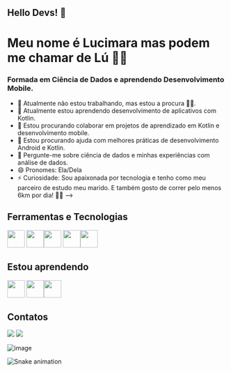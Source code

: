 ## Hello Devs! 👋
# Meu nome é Lucimara mas podem me chamar de Lú ✌🏻

### Formada em Ciência de Dados e aprendendo Desenvolvimento Mobile.


- 🔭 Atualmente não estou trabalhando, mas estou a procura 👩‍💻.
- 🌱 Atualmente estou aprendendo desenvolvimento de aplicativos com Kotlin.
- 👯 Estou procurando colaborar em projetos de aprendizado em Kotlin e desenvolvimento mobile.
- 🤔 Estou procurando ajuda com melhores práticas de desenvolvimento Android e Kotlin.
- 💬 Pergunte-me sobre ciência de dados e minhas experiências com análise de dados.
- 😄 Pronomes: Ela/Dela
- ⚡ Curiosidade: Sou apaixonada por tecnologia e tenho como meu parceiro de estudo meu marido. E também gosto de correr pelo menos 6km por dia! 🏃‍♀ 
-->

## Ferramentas e Tecnologias
  <img src="https://cdn.jsdelivr.net/gh/devicons/devicon@latest/icons/python/python-original.svg" width="40" heigth="40" /> <img src="https://cdn.jsdelivr.net/gh/devicons/devicon@latest/icons/azuresqldatabase/azuresqldatabase-original.svg" width="40" heigth="40" /><img src="https://cdn.jsdelivr.net/gh/devicons/devicon@latest/icons/git/git-original-wordmark.svg" width="40" heigth="40" /> <img src="https://cdn.jsdelivr.net/gh/devicons/devicon@latest/icons/github/github-original-wordmark.svg" width="40" heigth="40" /><img src="https://cdn.jsdelivr.net/gh/devicons/devicon@latest/icons/vscode/vscode-original.svg" width="40" heigth="40"/>

          

## Estou aprendendo

<img src="https://cdn.jsdelivr.net/gh/devicons/devicon@latest/icons/kotlin/kotlin-original.svg" width="40" heigth="40" /> <img src="https://cdn.jsdelivr.net/gh/devicons/devicon@latest/icons/android/android-original.svg" width="40" heigth="40" /><img src="https://cdn.jsdelivr.net/gh/devicons/devicon@latest/icons/linux/linux-original.svg" width="40" heigth="40" />

## Contatos
  <div>
  <a href="www.linkedin.com/in/lucimara-matos" target="_blank"><img loading="lazy" src="https://img.shields.io/badge/-LinkedIn-%230077B5?style=for-the-badge&logo=linkedin&logoColor=white" target="_blank"></a> <a href = "lucimattos22@gmail.com"><img loading="lazy" src="https://img.shields.io/badge/Gmail-D14836?style=for-the-badge&logo=gmail&logoColor=white" target="_blank"></a>
</div>



![image](https://github.com/user-attachments/assets/9f413d01-92a4-45d9-a20a-1dee27b04bfa)


![Snake animation](https://github.com/seu-usuário-aqui/seu-usuário-aqui/blob/output/github-contribution-grid-snake.svg)


   
    
          


  
          
         

          
